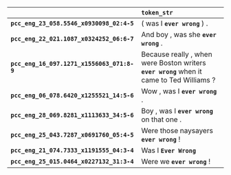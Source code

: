|                                            | `token_str`                                                                                 |
|:-------------------------------------------|:--------------------------------------------------------------------------------------------|
| **`pcc_eng_23_058.5546_x0930098_02:4-5`**  | ( was I __``ever wrong``__ ) .                                                              |
| **`pcc_eng_22_021.1087_x0324252_06:6-7`**  | And boy , was she __``ever wrong``__ .                                                      |
| **`pcc_eng_16_097.1271_x1556063_071:8-9`** | Because really , when were Boston writers __``ever wrong``__ when it came to Ted Williams ? |
| **`pcc_eng_06_078.6420_x1255521_14:5-6`**  | Wow , was I __``ever wrong``__ .                                                            |
| **`pcc_eng_28_069.8281_x1113633_34:5-6`**  | Boy , was I __``ever wrong``__ on that one .                                                |
| **`pcc_eng_25_043.7287_x0691760_05:4-5`**  | Were those naysayers __``ever wrong``__ !                                                   |
| **`pcc_eng_21_074.7333_x1191555_04:3-4`**  | Was I __``Ever Wrong``__                                                                    |
| **`pcc_eng_25_015.0464_x0227132_31:3-4`**  | Were we __``ever wrong``__ !                                                                |